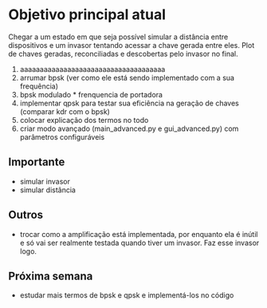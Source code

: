 # Objetivo principal atual
Chegar a um estado em que seja possível simular a distância entre dispositivos e um invasor tentando acessar a chave gerada entre eles. Plot de chaves geradas, reconciliadas e descobertas pelo invasor no final.

1. aaaaaaaaaaaaaaaaaaaaaaaaaaaaaaaaaaaaa
2. arrumar bpsk (ver como ele está sendo implementado com a sua frequência)
3. bpsk modulado * frenquencia de portadora
4. implementar qpsk para testar sua eficiência na geração de chaves (comparar kdr com o bpsk)
5. colocar explicação dos termos no todo
6. criar modo avançado (main_advanced.py e gui_advanced.py) com parâmetros configuráveis

## Importante
- simular invasor
- simular distância

## Outros
- trocar como a amplificação está implementada, por enquanto ela é inútil e só vai ser realmente testada quando tiver um invasor. Faz esse invasor logo.

## Próxima semana
- estudar mais termos de bpsk e qpsk e implementá-los no código

